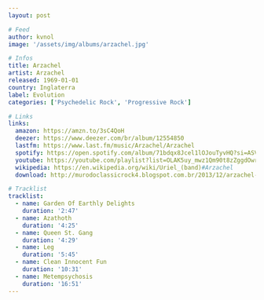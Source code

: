 ```yaml
---
layout: post

# Feed
author: kvnol
image: '/assets/img/albums/arzachel.jpg'

# Infos
title: Arzachel
artist: Arzachel
released: 1969-01-01
country: Inglaterra
label: Evolution
categories: ['Psychedelic Rock', 'Progressive Rock']

# Links
links:
  amazon: https://amzn.to/3sC4QoH
  deezer: https://www.deezer.com/br/album/12554850
  lastfm: https://www.last.fm/music/Arzachel/Arzachel
  spotify: https://open.spotify.com/album/71bdqx8Jcel1lOJouTyvHQ?si=ASVnolt_T-GNmLufqUf1hA
  youtube: https://youtube.com/playlist?list=OLAK5uy_mwz1Qm90t8zZggdOwrH07OtpUzq0WIXmw
  wikipedia: https://en.wikipedia.org/wiki/Uriel_(band)#Arzachel
  download: http://murodoclassicrock4.blogspot.com.br/2013/12/arzachel-1969.html

# Tracklist
tracklist:
  - name: Garden Of Earthly Delights
    duration: '2:47'
  - name: Azathoth
    duration: '4:25'
  - name: Queen St. Gang
    duration: '4:29'
  - name: Leg
    duration: '5:45'
  - name: Clean Innocent Fun
    duration: '10:31'
  - name: Metempsychosis
    duration: '16:51'
---
```

